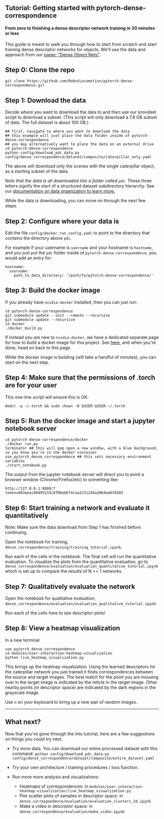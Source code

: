 ## Tutorial: Getting started with pytorch-dense-correspondence

#### From zero to finishing a dense descriptor network training in 30 minutes or less

This guide is meant to walk you through how to start from scratch and start training dense descriptor networks for objects.
We'll use the data and approach from our [paper, "Dense Object Nets"](https://arxiv.org/abs/1806.08756).

## Step 0: Clone the repo

```
git clone https://github.com/RobotLocomotion/pytorch-dense-correspondence.git
```

## Step 1: Download the data

Decide where you want to download the data to and then use our provided script to 
download a subset.  (This script will only download a 7.8 GB subset of data.  The full dataset is about 100 GB.)

```
## first, navigate to where you want to download the data
## this example will just place the data folder inside of pytorch-dense-correspondence
## you may alternatively want to place the data on an external drive
cd pytorch-dense-correspondence
python config/download_pdc_data.py config/dense_correspondence/dataset/composite/caterpillar_only.yaml
```

The above will download only the scenes with the single caterpillar object, as a starting subset of the data.

*Note that the data is all downloaded into a folder called `pdc`.*  These three letters signify the start of a structured dataset subdirectory hierarchy. See our [documentation on data organization to learn more.](data_organization.md)

While the data is downloading, you can move on through the next few steps.

## Step 2: Configure where your data is

Edit the file `config/docker_run_config.yaml` to point to the directory that contains the directory above `pdc`.

For example if your username is `username` and your hostname is `hostname`, and you just put the `pdc` folder inside of `pytorch-dense-correspondence`, you would add an entry for:

```
hostname:
  username:
    path_to_data_directory: '/path/to/pytorch-dense-correspondence/'
```

## Step 3: Build the docker image

If you already have `nvidia-docker` installed, then you can just run:

```
cd pytorch-dense-correspondence
git submodule update --init --remote --recursive
git submodule update --recursive
cd docker
./docker_build.py
```

If instead you are new to `nvidia-docker`, we have a dedicated separate page for how to build a docker image for this project.  See [here](docker_build_instructions.md),
and when you're done, head on back to this page.  

While the docker image is building (will take a handful of minutes), you can start on the next step.

## Step 4: Make sure that the permissions of .torch are for your user

This one-line script will ensure this is OK:

```
mkdir -p ~/.torch && sudo chown -R $USER:$USER ~/.torch
```

## Step 5: Run the docker image and start a jupyter notebook server

```
cd pytorch-dense-correspondence/docker
./docker_run.py
terminator ## this will pop open a new window, with a blue background, so you know you're in the docker container
use_pytorch_dense_correspondence ## this sets necessary environment variables
./start_notebook.py
```

The output from the jupyter notebook server will direct you to point a browser window (Chrome/Firefox/etc) to something like:

`http://127.0.0.1:8888/?token=603eeac08495233c8f08abbf4caa2c5124da2864ae6f8103`

## Step 6: Start training a network and evaluate it quantitatively

Note: Make sure the data download from Step 1 has finished before continuing.

Open the notebook for training, `dense_correspondence/training/training_tutorial.ipynb`.

Run each of the cells in the notebook.  The final cell will run the quantitative evaluation.  To visualize the plots from the quantitative evaluation, go to `dense_correspondence/evaluation/evaluation_quantitative_tutorial.ipynb` which is set up to compare the results of N >= 1 networks.

## Step 7: Qualitatively evaluate the network

Open the notebook for qualitative evaluation, `dense_correspondence/evaluation/evaluation_qualitative_tutorial.ipynb`. 

Run each of the cells here to see descriptor plots!

## Step 8: View a heatmap visualization

In a new terminal

```
use_pytorch_dense_correspondence
cd modules/user-interaction-heatmap-visualization
python live_heatmap_visualization.py
```

This brings up the heatmap visualization. Using the learned descriptors for the caterpillar network you just trained it finds correspondences between the source and target images. The best match for the point you are mousing over in the target image is indicated by the reticle in the target image. Other nearby points (in descriptor space) are indicated by the dark regions in the grayscale image.

Use `n` on your keyboard to bring up a new pair of random images.

---

## What next?

Now that you've gone through the into tutorial, here are a few suggestions on things you could try next.

- Try more data.  You can download our entire processed dataset with this command: `python config/download_pdc_data.py config/dense_correspondence/dataset/composite/entire_dataset.yaml`

- Try your own architecture / training procedures / loss function.

- Run more more analysis and visualizations:
  - Heatmaps of correspondences: in `modules/user-interaction-heatmap-visualization/live_heatmap_visualization.py`
  - Plot scatter plots of samples in descriptor space: in `dense_correspondence/evaluation/evaluation_clusters_2d.ipynb`
  - Make a video in descriptor space: in `dense_correspondence/evaluation/make_video.ipynb`

